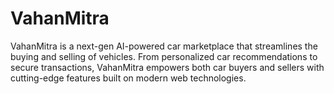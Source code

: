 # VahanMitra
VahanMitra is a next-gen AI-powered car marketplace that streamlines the buying and selling of vehicles. From personalized car recommendations to secure transactions, VahanMitra empowers both car buyers and sellers with cutting-edge features built on modern web technologies.
